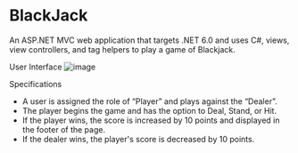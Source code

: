 # BlackJack

An ASP.NET MVC web application that targets .NET 6.0 and uses C#, views, view controllers, and tag helpers to play a game of Blackjack.

User Interface
![image](https://github.com/sidneyshafer/Blackjack/assets/66838571/42ea1778-0c12-44ea-be5d-efaef14c5412)

Specifications
*	A user is assigned the role of “Player” and plays against the “Dealer”.
*	The player begins the game and has the option to Deal, Stand, or Hit.
*	If the player wins, the score is increased by 10 points and displayed in the footer of the page.
*	If the dealer wins, the player's score is decreased by 10 points.
